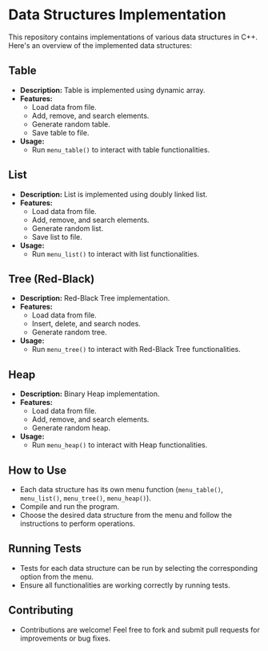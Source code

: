 # Data Structures Implementation

This repository contains implementations of various data structures in C++. Here's an overview of the implemented data structures:

## Table
- **Description:** Table is implemented using dynamic array.
- **Features:**
    - Load data from file.
    - Add, remove, and search elements.
    - Generate random table.
    - Save table to file.
- **Usage:**
    - Run `menu_table()` to interact with table functionalities.

## List
- **Description:** List is implemented using doubly linked list.
- **Features:**
    - Load data from file.
    - Add, remove, and search elements.
    - Generate random list.
    - Save list to file.
- **Usage:**
    - Run `menu_list()` to interact with list functionalities.

## Tree (Red-Black)
- **Description:** Red-Black Tree implementation.
- **Features:**
    - Load data from file.
    - Insert, delete, and search nodes.
    - Generate random tree.
- **Usage:**
    - Run `menu_tree()` to interact with Red-Black Tree functionalities.

## Heap
- **Description:** Binary Heap implementation.
- **Features:**
    - Load data from file.
    - Add, remove, and search elements.
    - Generate random heap.
- **Usage:**
    - Run `menu_heap()` to interact with Heap functionalities.

## How to Use
- Each data structure has its own menu function (`menu_table()`, `menu_list()`, `menu_tree()`, `menu_heap()`).
- Compile and run the program.
- Choose the desired data structure from the menu and follow the instructions to perform operations.

## Running Tests
- Tests for each data structure can be run by selecting the corresponding option from the menu.
- Ensure all functionalities are working correctly by running tests.

## Contributing
- Contributions are welcome! Feel free to fork and submit pull requests for improvements or bug fixes.

